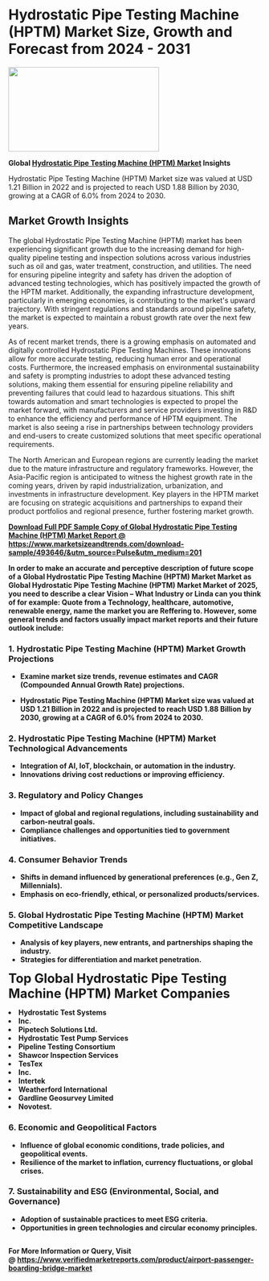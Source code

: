 <H1>Hydrostatic Pipe Testing Machine (HPTM) Market Size, Growth and Forecast from 2024 - 2031</H1><img class="aligncenter size-medium wp-image-584254" src="https://thirdeyenews.in/wp-content/uploads/2024/09/Global-Market-Research-300x168.jpeg" alt="" width="300" height="168" /><p><strong>Global&nbsp;<a href="https://www.marketsizeandtrends.com/download-sample/493646/&amp;utm_source=Pulse&amp;utm_medium=201">Hydrostatic Pipe Testing Machine (HPTM) Market</a> Insights</strong></p><p>Hydrostatic Pipe Testing Machine (HPTM) Market size was valued at USD 1.21 Billion in 2022 and is projected to reach USD 1.88 Billion by 2030, growing at a CAGR of 6.0% from 2024 to 2030.</p><p><h2>Market Growth Insights</h2> <p>The global Hydrostatic Pipe Testing Machine (HPTM) market has been experiencing significant growth due to the increasing demand for high-quality pipeline testing and inspection solutions across various industries such as oil and gas, water treatment, construction, and utilities. The need for ensuring pipeline integrity and safety has driven the adoption of advanced testing technologies, which has positively impacted the growth of the HPTM market. Additionally, the expanding infrastructure development, particularly in emerging economies, is contributing to the market's upward trajectory. With stringent regulations and standards around pipeline safety, the market is expected to maintain a robust growth rate over the next few years.</p> <p><strong><a href="#"></a></strong></p> <p>As of recent market trends, there is a growing emphasis on automated and digitally controlled Hydrostatic Pipe Testing Machines. These innovations allow for more accurate testing, reducing human error and operational costs. Furthermore, the increased emphasis on environmental sustainability and safety is prompting industries to adopt these advanced testing solutions, making them essential for ensuring pipeline reliability and preventing failures that could lead to hazardous situations. This shift towards automation and smart technologies is expected to propel the market forward, with manufacturers and service providers investing in R&D to enhance the efficiency and performance of HPTM equipment. The market is also seeing a rise in partnerships between technology providers and end-users to create customized solutions that meet specific operational requirements.</p> <p>The North American and European regions are currently leading the market due to the mature infrastructure and regulatory frameworks. However, the Asia-Pacific region is anticipated to witness the highest growth rate in the coming years, driven by rapid industrialization, urbanization, and investments in infrastructure development. Key players in the HPTM market are focusing on strategic acquisitions and partnerships to expand their product portfolios and regional presence, further fostering market growth.</p> <p><strong><a href="#"></p><p><span class=""><strong>Download Full PDF Sample Copy of Global Hydrostatic Pipe Testing Machine (HPTM) Market Report</strong> @ <a href="https://www.marketsizeandtrends.com/download-sample/493646/&amp;utm_source=Pulse&amp;utm_medium=201" target="_blank">https://www.marketsizeandtrends.com/download-sample/493646/&amp;utm_source=Pulse&amp;utm_medium=201</a></span></p><p>In order to make an accurate and perceptive description of future scope of a Global&nbsp;Hydrostatic Pipe Testing Machine (HPTM) Market Market as Global&nbsp;Hydrostatic Pipe Testing Machine (HPTM) Market Market of 2025, you need to describe a clear Vision &ndash; What Industry or Linda can you think of for example: Quote from a Technology, healthcare, automotive, renewable energy, name the market you are Reffering to. However, some general trends and factors usually impact market reports and their future outlook include:</p><h3>1.&nbsp;<strong>Hydrostatic Pipe Testing Machine (HPTM) Market Growth Projections</strong></h3><ul><li>Examine market size trends, revenue estimates and CAGR (Compounded Annual Growth Rate) projections.</li><li><p>Hydrostatic Pipe Testing Machine (HPTM) Market size was valued at USD 1.21 Billion in 2022 and is projected to reach USD 1.88 Billion by 2030, growing at a CAGR of 6.0% from 2024 to 2030.</p></li></ul><h3>2.&nbsp;<strong>Hydrostatic Pipe Testing Machine (HPTM) Market Technological Advancements</strong></h3><ul><li>Integration of AI, IoT, blockchain, or automation in the industry.</li><li>Innovations driving cost reductions or improving efficiency.</li></ul><h3>3.&nbsp;<strong>Regulatory and Policy Changes</strong></h3><ul><li>Impact of global and regional regulations, including sustainability and carbon-neutral goals.</li><li>Compliance challenges and opportunities tied to government initiatives.</li></ul><h3>4.&nbsp;<strong>Consumer Behavior Trends</strong></h3><ul><li>Shifts in demand influenced by generational preferences (e.g., Gen Z, Millennials).</li><li>Emphasis on eco-friendly, ethical, or personalized products/services.</li></ul><h3>5.&nbsp;<strong>Global Hydrostatic Pipe Testing Machine (HPTM) Market Competitive Landscape</strong></h3><ul><li>Analysis of key players, new entrants, and partnerships shaping the industry.</li><li>Strategies for differentiation and market penetration.</li></ul><p data-pm-slice="1 1 []"><span style="color: inherit; font-family: inherit; font-size: 25px;">Top Global Hydrostatic Pipe Testing Machine (HPTM) Market Companies</span></p><div class="" data-test-id=""><p><li>Hydrostatic Test Systems</li><li> Inc.</li><li> Pipetech Solutions Ltd.</li><li> Hydrostatic Test Pump Services</li><li> Pipeline Testing Consortium</li><li> Shawcor Inspection Services</li><li> TesTex</li><li> Inc.</li><li> Intertek</li><li> Weatherford International</li><li> Gardline Geosurvey Limited</li><li> Novotest.</li></p></div><h3>6.&nbsp;<strong>Economic and Geopolitical Factors</strong></h3><ul><li>Influence of global economic conditions, trade policies, and geopolitical events.</li><li>Resilience of the market to inflation, currency fluctuations, or global crises.</li></ul><h3>7.&nbsp;<strong>Sustainability and ESG (Environmental, Social, and Governance)</strong></h3><ul><li>Adoption of sustainable practices to meet ESG criteria.</li><li>Opportunities in green technologies and circular economy principles.</li></ul><h2><strong style="font-size: 14px;">For More Information or Query, Visit @&nbsp;</strong><a style="background-color: #ffffff; font-size: 14px;" href="https://www.marketsizeandtrends.com/report/hydrostatic-pipe-testing-machine-hptm-market/" target="_blank">https://www.verifiedmarketreports.com/product/airport-passenger-boarding-bridge-market</a></h2>
